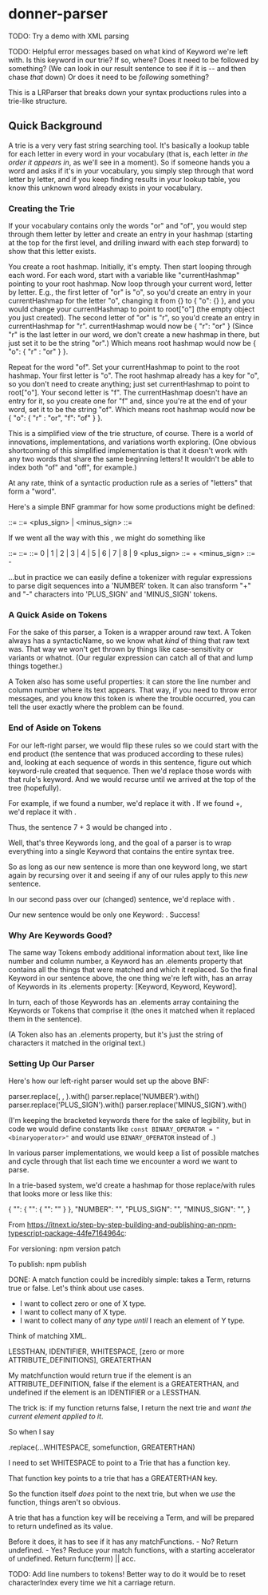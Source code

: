 # donner-parser

TODO: Try a demo with XML parsing
  
TODO: Helpful error messages based on what kind of Keyword we're left with.
Is this keyword in our trie? If so, where? Does it need to be followed by something?
(We can look in our result sentence to see if it is -- and then chase _that_ down)
Or does it need to be _following_ something?

This is a LRParser that breaks down your syntax productions rules into a trie-like structure.

## Quick Background
A trie is a very very fast string searching tool.
It's basically a lookup table for each letter 
in every word in your vocabulary
(that is, each letter *in the order it appears in*, as we'll see in a moment).
So if someone hands you a word and asks if it's in your vocabulary,
you simply step through that word letter by letter,
and if you keep finding results in your lookup table, 
you know this unknown word already exists in your vocabulary.
### Creating the Trie
If your vocabulary contains only the words
"or" and "of", you would step through them letter by letter
and create an entry in your hashmap
(starting at the top for the first level, and drilling inward with each step forward)
to show that this letter exists.

You create a root hashmap. Initially, it's empty.
Then start looping through each word.
For each word, start with a variable like "currentHashmap" 
pointing to your root hashmap.
Now loop through your current word, letter by letter.
E.g., the first letter of "or" is "o", so you'd create an entry
in your currentHashmap for the letter "o",
changing it from {} to
{
    "o": {}
},
and you would change your currentHashmap to point to root["o"]
(the empty object you just created).
The second letter of "or" is "r", so you'd create an entry in currentHashmap for "r".
currentHashmap would now be
{ "r": "or" }
(Since "r" is the last letter in our word, we don't create a new hashmap in there,
but just set it to be the string "or".)
Which means root hashmap would now be
{
    "o":
    {
        "r" : "or"
    }
}.

Repeat for the word "of".
Set your currentHashmap to point to the root hashmap.
Your first letter is "o".
The root hashmap already has a key for "o", so you don't need to create anything;
just set currentHashmap to point to root["o"].
Your second letter is "f".
The currentHashmap doesn't have an entry for it, so you create one for "f"
and, since you're at the end of your word, set it to be the string "of".
Which means root hashmap would now be
{ 
    "o": 
    { 
        "r" : "or", 
        "f": "of" 
    }
}.

This is a simplified view of the trie structure, of course.
There is a world of innovations, implementations, and variations worth exploring.
(One obvious shortcoming of this simplified implementation is that it doesn't work
with any two words that share the same beginning letters!
It wouldn't be able to index both "of" and "off", for example.)

At any rate, think of a syntactic production rule as a series of "letters" 
that form a "word".

Here's a simple BNF grammar for how some productions might be defined:

<expression> ::= <expression> <binaryoperator> <expression>
<binaryoperator> ::= <plus_sign> | <minus_sign>
<expression> ::= <number>

If we went all the way with this , we might do something like

<number> ::= <number> <digit>
<number> ::= <digit>
<digit> ::= 0 | 1 | 2 | 3 | 4 | 5 | 6 | 7 | 8 | 9
<plus_sign> ::= +
<minus_sign> ::= -

...but in practice we can easily define a tokenizer with regular expressions
to parse digit sequences into a 'NUMBER' token. 
It can also transform "+" and "-" characters into 'PLUS_SIGN' and 'MINUS_SIGN' tokens.

### A Quick Aside on Tokens
For the sake of this parser, a Token is a wrapper around raw text.
A Token always has a syntacticName, 
so we know what *kind* of thing that raw text was.
That way we won't get thrown by things like case-sensitivity or variants or whatnot.
(Our regular expression can catch all of that and lump things together.)

A Token also has some useful properties:
it can store the line number and column number where its text appears.
That way, if you need to throw error messages,
and you know this token is where the trouble occurred,
you can tell the user exactly where the problem can be found.

### End of Aside on Tokens

For our left-right parser, we would flip these rules
so we could start with the end product 
(the sentence that was produced according to these rules)
and, looking at each sequence of words in this sentence, 
figure out which keyword-rule created that sequence.
Then we'd replace those words with that rule's keyword.
And we would recurse until we arrived at the top of the tree (hopefully).

For example, if we found a number, we'd replace it with <expression>.
If we found +, we'd replace it with <binaryoperator>.

Thus, the sentence 7 + 3 would be changed into <expression> <binaryoperator> <expression>.

Well, that's three Keywords long,
and the goal of a parser is to wrap everything into a single Keyword
that contains the entire syntax tree.

So as long as our new sentence is more than one keyword long,
we start again by recursing over it
and seeing if any of our rules apply to this *new* sentence.

In our second pass over our (changed) sentence, we'd replace 
<expression> <binaryoperator> <expression> with <expression>.

Our new sentence would be only one Keyword: <expression>.
Success!

### Why Are Keywords Good?
The same way Tokens embody additional information about text,
like line number and column number,
a Keyword has an .elements property
that contains all the things that were matched and which it replaced.
So the final <expression> Keyword in our sentence above,
the one thing we're left with,
has an array of Keywords in its .elements property:
[Keyword<expression>, Keyword<binaryoperator>, Keyword<expression>].

In turn, each of those Keywords has an .elements array
containing the Keywords or Tokens that comprise it
(the ones it matched when it replaced them in the sentence).

(A Token also has an .elements property,
but it's just the string of characters it matched in the original text.)

### Setting Up Our Parser

Here's how our left-right parser would set up the above BNF:

parser.replace(<expression>, <binaryoperator>, <expression> ).with(<expression>)
parser.replace('NUMBER').with(<expression>)
parser.replace('PLUS_SIGN').with(<binaryoperator>)
parser.replace('MINUS_SIGN').with(<binaryoperator>)

(I'm keeping the bracketed keywords there for the sake of legibility,
but in code we would define constants like `const BINARY_OPERATOR = "<binaryoperator>"` and
would use `BINARY_OPERATOR` instead of <binaryoperator>.)

In various parser implementations, we would keep a list of possible matches
and cycle through that list each time we encounter a word we want to parse.

In a trie-based system, we'd create a hashmap for those replace/with rules
that looks more or less like this:

{
    "<expression>": {
        "<binaryoperator>": {
            "<expression>": "<expression>"
        }
    },
    "NUMBER": "<expression>",
    "PLUS_SIGN": "<binaryoperator>",
    "MINUS_SIGN": "<binaryoperator>",
}



From https://itnext.io/step-by-step-building-and-publishing-an-npm-typescript-package-44fe7164964c:

For versioning:
npm version patch

To publish:
npm publish

DONE: A match function could be incredibly simple: takes a Term, returns true or false.
Let's think about use cases.

- I want to collect zero or one of X type.
- I want to collect many of X type.
- I want to collect many of _any_ type _until_ I reach an element of Y type.

Think of matching XML.

LESSTHAN, IDENTIFIER, WHITESPACE, [zero or more ATTRIBUTE_DEFINITIONS], GREATERTHAN

My matchfunction would return true if the element is an ATTRIBUTE_DEFINITION,
false if the element is a GREATERTHAN,
and undefined if the element is an IDENTIFIER or a LESSTHAN.

The trick is: if my function returns false, I return the next trie and _want the current element applied to it_.

So when I say

.replace(...WHITESPACE, somefunction, GREATERTHAN)

I need to set WHITESPACE to point to a Trie that has a function key.

That function key points to a trie that has a GREATERTHAN key.

So the function itself _does_ point to the next trie,
but when we _use_ the function, things aren't so obvious.

A trie that has a function key will be receiving a Term,
and will be prepared to return undefined as its value.

Before it does, it has to see if it has any matchFunctions. - No? Return undefined. - Yes? Reduce your match functions, with a starting accelerator of undefined. Return func(term) || acc.

TODO: Add line numbers to tokens!
Better way to do it would be to reset characterIndex every time we hit a carriage return.
